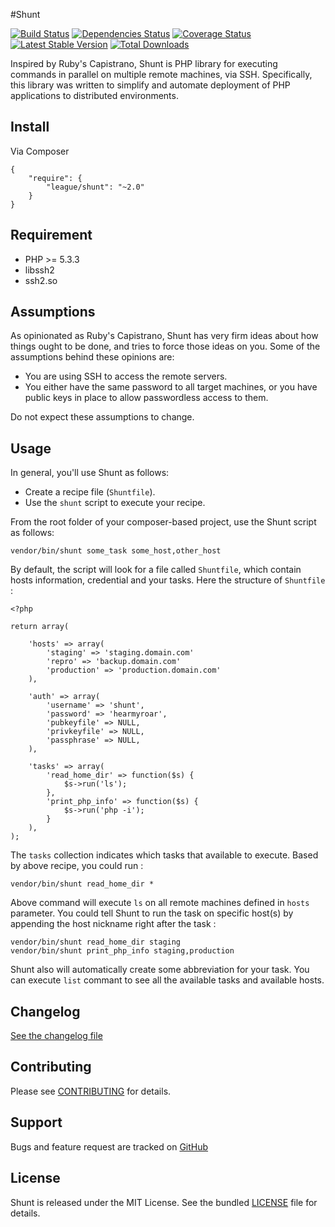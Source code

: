 #Shunt

[![Build Status](https://secure.travis-ci.org/php-loep/shunt.png?branch=master)](http://travis-ci.org/php-loep/shunt) [![Dependencies Status](https://d2xishtp1ojlk0.cloudfront.net/d/6064030)](http://depending.in/php-loep/shunt) [![Coverage Status](https://coveralls.io/repos/php-loep/shunt/badge.png?branch=master)](https://coveralls.io/r/php-loep/shunt?branch=master) [![Latest Stable Version](https://poser.pugx.org/league/shunt/v/stable.png)](https://packagist.org/packages/league/shunt) [![Total Downloads](https://poser.pugx.org/league/shunt/downloads.png)](https://packagist.org/packages/league/shunt)

Inspired by Ruby's Capistrano, Shunt is PHP library for executing commands in parallel on multiple remote machines, via SSH. Specifically, this library was written to simplify and automate deployment of PHP applications to distributed environments.

## Install

Via Composer

    {
        "require": {
            "league/shunt": "~2.0"
        }
    }
    
## Requirement

* PHP >= 5.3.3
* libssh2
* ssh2.so

## Assumptions

As opinionated as Ruby's Capistrano, Shunt has very firm ideas about how things ought to be done, and tries to force those ideas on you. Some of the assumptions behind these opinions are:

* You are using SSH to access the remote servers.
* You either have the same password to all target machines, or you have public keys in place to allow passwordless access to them.

Do not expect these assumptions to change.

## Usage
In general, you'll use Shunt as follows:

* Create a recipe file (`Shuntfile`).
* Use the `shunt` script to execute your recipe.

From the root folder of your composer-based project, use the Shunt script as follows:

	vendor/bin/shunt some_task some_host,other_host

By default, the script will look for a file called `Shuntfile`, which contain hosts information, credential and your tasks. Here the structure of `Shuntfile` :

	<?php

	return array(

		'hosts' => array(
			'staging' => 'staging.domain.com'
			'repro' => 'backup.domain.com'
			'production' => 'production.domain.com'
		),

		'auth' => array(
			'username' => 'shunt',
			'password' => 'hearmyroar',
			'pubkeyfile' => NULL,
			'privkeyfile' => NULL,
			'passphrase' => NULL,
		),

		'tasks' => array(
			'read_home_dir' => function($s) {
				$s->run('ls');
			},
			'print_php_info' => function($s) {
				$s->run('php -i');
			}
		),
	);

The `tasks` collection indicates which tasks that available to execute. Based by above recipe, you could run :

	vendor/bin/shunt read_home_dir *

Above command will execute `ls` on all remote machines defined in `hosts` parameter. You could tell Shunt to run the task on specific host(s) by appending the host nickname right after the task :

	vendor/bin/shunt read_home_dir staging
	vendor/bin/shunt print_php_info staging,production

Shunt also will automatically create some abbreviation for your task. You can execute `list` commant to see all the available tasks and available hosts.

Changelog
---------

[See the changelog file](https://github.com/php-loep/shunt/blob/master/CHANGELOG.md)

Contributing
------------

Please see [CONTRIBUTING](https://github.com/php-loep/shunt/blob/master/CONTRIBUTING.md) for details.

Support
-------

Bugs and feature request are tracked on [GitHub](https://github.com/php-loep/shunt/issues)


License
-------

Shunt is released under the MIT License. See the bundled
[LICENSE](https://github.com/php-loep/shunt/blob/master/LICENSE) file for details.
